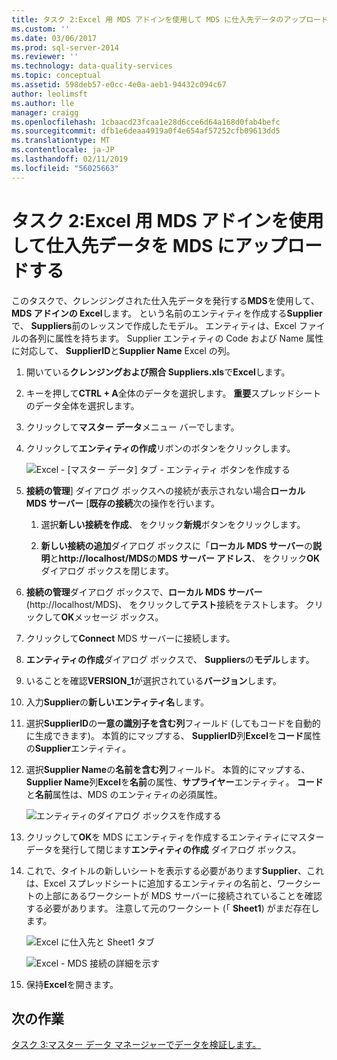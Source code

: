 ```yaml
---
title: タスク 2:Excel 用 MDS アドインを使用して MDS に仕入先データのアップロード |Microsoft Docs
ms.custom: ''
ms.date: 03/06/2017
ms.prod: sql-server-2014
ms.reviewer: ''
ms.technology: data-quality-services
ms.topic: conceptual
ms.assetid: 598deb57-e0cc-4e0a-aeb1-94432c094c67
author: leolimsft
ms.author: lle
manager: craigg
ms.openlocfilehash: 1cbaacd23fcaa1e28d6cce6d64a168d0fab4befc
ms.sourcegitcommit: dfb1e6deaa4919a0f4e654af57252cfb09613dd5
ms.translationtype: MT
ms.contentlocale: ja-JP
ms.lasthandoff: 02/11/2019
ms.locfileid: "56025663"
---
```

# <a name="task-2-uploading-supplier-data-to-mds-using-mds-add-in-for-excel"></a>タスク 2:Excel 用 MDS アドインを使用して仕入先データを MDS にアップロードする
  このタスクで、クレンジングされた仕入先データを発行する**MDS**を使用して、 **MDS アドインの Excel**します。 という名前のエンティティを作成する**Supplier**で、 **Suppliers**前のレッスンで作成したモデル。 エンティティは、Excel ファイルの各列に属性を持ちます。 Supplier エンティティの Code および Name 属性に対応して、 **SupplierID**と**Supplier Name** Excel の列。  
  
1.  開いている**クレンジングおよび照合 Suppliers.xls**で**Excel**します。  
  
2.  キーを押して**CTRL + A**全体のデータを選択します。 **重要**スプレッドシートのデータ全体を選択します。  
  
3.  クリックして**マスター データ**メニュー バーでします。  
  
4.  クリックして**エンティティの作成**リボンのボタンをクリックします。  
  
     ![Excel - [マスター データ] タブ - エンティティ ボタンを作成する](../../2014/tutorials/media/et-ulingsdtomdsusingmdsaddinforexcel-01.jpg "Excel - [マスター データ] タブ - エンティティ ボタンを作成します。")  
  
5.  **接続の管理**] ダイアログ ボックスへの接続が表示されない場合**ローカル MDS サーバー** [**既存の接続**次の操作を行います。  
  
    1.  選択**新しい接続を作成**、 をクリック**新規**ボタンをクリックします。  
  
    2.  **新しい接続の追加**ダイアログ ボックスに「**ローカル MDS サーバー**の**説明**と**http://localhost/MDS**の**MDS サーバー アドレス**、 をクリック**OK**ダイアログ ボックスを閉じます。  
  
6.  **接続の管理**ダイアログ ボックスで、**ローカル MDS サーバー** (http://localhost/MDS)、 をクリックして**テスト**接続をテストします。 クリックして**OK**メッセージ ボックス。  
  
7.  クリックして**Connect** MDS サーバーに接続します。  
  
8.  **エンティティの作成**ダイアログ ボックスで、 **Suppliers**の**モデル**します。  
  
9. いることを確認**VERSION_1**が選択されている**バージョン**します。  
  
10. 入力**Supplier**の**新しいエンティティ名**します。  
  
11. 選択**SupplierID**の**一意の識別子を含む列**フィールド (してもコードを自動的に生成できます)。 本質的にマップする、 **SupplierID**列**Excel**を**コード**属性の**Supplier**エンティティ。  
  
12. 選択**Supplier Name**の**名前を含む列**フィールド。 本質的にマップする、 **Supplier Name**列**Excel**を**名前**の属性、**サプライヤー**エンティティ。 **コード**と**名前**属性は、MDS のエンティティの必須属性。  
  
     ![エンティティのダイアログ ボックスを作成する](../../2014/tutorials/media/et-ulingsdtomdsusingmdsaddinforexcel-02.jpg "エンティティ ダイアログ ボックスの作成")  
  
13. クリックして**OK**を MDS にエンティティを作成するエンティティにマスター データを発行して閉じます**エンティティの作成** ダイアログ ボックス。  
  
14. これで、タイトルの新しいシートを表示する必要があります**Supplier**、これは、Excel スプレッドシートに追加するエンティティの名前と、ワークシートの上部にあるワークシートが MDS サーバーに接続されていることを確認する必要があります。 注意して元のワークシート (「 **Sheet1**) がまだ存在します。  
  
     ![Excel に仕入先と Sheet1 タブ](../../2014/tutorials/media/et-ulingsdtomdsusingmdsaddinforexcel-03.jpg "Excel に仕入先と Sheet1 タブ")  
  
     ![Excel - MDS 接続の詳細を示す](../../2014/tutorials/media/et-ulingsdtomdsusingmdsaddinforexcel-04.jpg "Excel - MDS 接続の詳細を表示")  
  
15. 保持**Excel**を開きます。  
  
## <a name="next-task"></a>次の作業  
 [タスク 3:マスター データ マネージャーでデータを検証します。](../../2014/tutorials/task-3-verifying-the-data-in-master-data-manager.md)  
  
  
